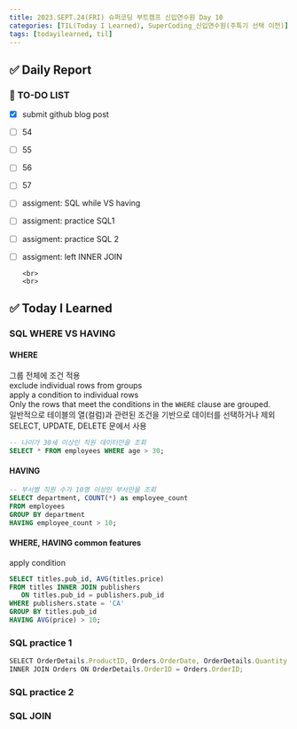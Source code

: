 ```yaml
---
title: 2023.SEPT.24(FRI) 슈퍼코딩 부트캠프 신입연수원 Day 10
categories: [TIL(Today I Learned), SuperCoding_신입연수원(주특기 선택 이전)]
tags: [todayilearned, til]
---
```


## ✅ Daily Report

### 📌 **TO-DO LIST**

- [x] submit github blog post
- [ ] 54
- [ ] 55
- [ ] 56
- [ ] 57
- [ ] assigment: SQL while VS having
- [ ] assigment: practice SQL1
- [ ] assigment: practice SQL 2
- [ ] assigment: left INNER JOIN

      <br>
      <br>

## ✅ Today I Learned

### SQL WHERE VS HAVING

#### WHERE

그룹 전체에 조건 적용  
exclude individual rows from groups  
apply a condition to individual rows  
Only the rows that meet the conditions in the `WHERE` clause are grouped.  
일반적으로 테이블의 열(컬럼)과 관련된 조건을 기반으로 데이터를 선택하거나 제외  
SELECT, UPDATE, DELETE 문에서 사용

```sql
-- 나이가 30세 이상인 직원 데이터만을 조회
SELECT * FROM employees WHERE age > 30;
```

#### HAVING

```sql
-- 부서별 직원 수가 10명 이상인 부서만을 조회
SELECT department, COUNT(*) as employee_count
FROM employees
GROUP BY department
HAVING employee_count > 10;
```

#### WHERE, HAVING common features

apply condition

```sql
SELECT titles.pub_id, AVG(titles.price)
FROM titles INNER JOIN publishers
   ON titles.pub_id = publishers.pub_id
WHERE publishers.state = 'CA'
GROUP BY titles.pub_id
HAVING AVG(price) > 10;
```

### SQL practice 1

```javascript
SELECT OrderDetails.ProductID, Orders.OrderDate, OrderDetails.Quantity FROM OrderDetails
INNER JOIN Orders ON OrderDetails.OrderID = Orders.OrderID;
```

### SQL practice 2

### SQL JOIN
